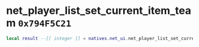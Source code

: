 # net_player_list_set_current_item_team `0x794F5C21`

```lua
local result --[[ integer ]] = natives.net_ui.net_player_list_set_current_item_team(_unk0 --[[ integer ]])
```